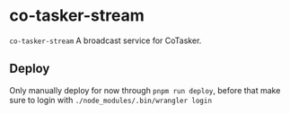 # co-tasker-stream

`co-tasker-stream` A broadcast service for CoTasker.

## Deploy

Only manually deploy for now through `pnpm run deploy`, before that make sure to login with `./node_modules/.bin/wrangler login`
